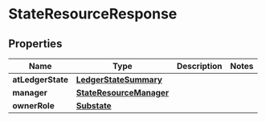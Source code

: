 

# StateResourceResponse


## Properties

| Name | Type | Description | Notes |
|------------ | ------------- | ------------- | -------------|
|**atLedgerState** | [**LedgerStateSummary**](LedgerStateSummary.md) |  |  |
|**manager** | [**StateResourceManager**](StateResourceManager.md) |  |  |
|**ownerRole** | [**Substate**](Substate.md) |  |  |



